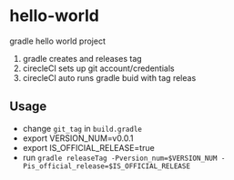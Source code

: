 # hello-world
gradle hello world project

1. gradle creates and releases tag
2. cirecleCI sets up git account/credentials
2. cirecleCI auto runs gradle buid with tag releas

## Usage
- change `git_tag` in `build.gradle`
- export VERSION_NUM=v0.0.1
- export IS_OFFICIAL_RELEASE=true
- run `gradle releaseTag -Pversion_num=$VERSION_NUM -Pis_official_release=$IS_OFFICIAL_RELEASE`
